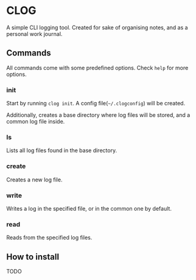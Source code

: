 # CLOG

A simple CLI logging tool. 
Created for sake of organising notes, and as a personal work journal.

## Commands
All commands come with some predefined options. 
Check `help` for more options.

### init
Start by running `clog init`. 
A config file(`~/.clogconfig`) will be created.

Additionally, creates a base directory where log files will be stored, and a common log file inside.

### ls
Lists all log files found in the base directory.

### create
Creates a new log file.

### write
Writes a log in the specified file, or in the common one by default. 

### read
Reads from the specified log files.

## How to install

TODO
